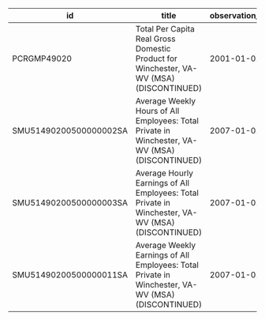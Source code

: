 | id                     | title                                                                                             | observation_start   | observation_end   |
|------------------------|---------------------------------------------------------------------------------------------------|---------------------|-------------------|
| PCRGMP49020            | Total Per Capita Real Gross Domestic Product for Winchester, VA-WV (MSA) (DISCONTINUED)           | 2001-01-01          | 2017-01-01        |
| SMU51490200500000002SA | Average Weekly Hours of All Employees: Total Private in Winchester, VA-WV (MSA) (DISCONTINUED)    | 2007-01-01          | 2022-03-01        |
| SMU51490200500000003SA | Average Hourly Earnings of All Employees: Total Private in Winchester, VA-WV (MSA) (DISCONTINUED) | 2007-01-01          | 2022-03-01        |
| SMU51490200500000011SA | Average Weekly Earnings of All Employees: Total Private in Winchester, VA-WV (MSA) (DISCONTINUED) | 2007-01-01          | 2022-03-01        |